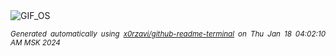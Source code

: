 <div align="justify">
<picture>
    <source media="(prefers-color-scheme: dark)" srcset="https://i.ibb.co/xYSJVpq/output-gif.gif">
    <source media="(prefers-color-scheme: light)" srcset="https://i.ibb.co/xYSJVpq/output-gif.gif">
    <img alt="GIF_OS" src="https://i.ibb.co/xYSJVpq/output-gif.gif">
</picture>

<sub><i>Generated automatically using [x0rzavi/github-readme-terminal](https://github.com/x0rzavi/github-readme-terminal) on Thu Jan 18 04:02:10 AM MSK 2024</i></sub>

</div>

<!-- Image deletion URL: https://ibb.co/FXbgGS4/0380a9eabb38834e25fec99bfd969132 -->